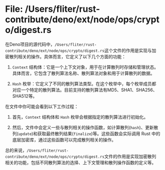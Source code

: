 # File: /Users/fliter/rust-contribute/deno/ext/node/ops/crypto/digest.rs

在Deno项目的源代码中，`/Users/fliter/rust-contribute/deno/ext/node/ops/crypto/digest.rs`这个文件的作用是实现与加密散列相关的操作。具体而言，它定义了以下几个方面的功能：

1. `Context` 结构体：它是一个上下文对象，用于在计算散列时存储和管理状态。具体而言，它包含了散列算法名称、散列算法对象和用于计算散列的数据。

2. `Hash` 枚举：它定义了不同的散列算法类型。在这个枚举中，每个枚举成员都对应一个特定的散列算法。目前支持的散列算法有MD5、SHA1、SHA256、SHA512等。

在文件中你可能会看到以下工作过程：

1. 首先，`Context` 结构体和 `Hash` 枚举会根据指定的散列算法进行初始化。

2. 然后，文件中会定义一些与散列相关的操作函数，如计算散列(`hash`)、更新散列(`update`)和获取最终散列结果(`finalize`)等。这些函数会实际调用 Rust 中的底层加密库，通过这些函数可以完成散列相关的操作。

总的来说，`/Users/fliter/rust-contribute/deno/ext/node/ops/crypto/digest.rs`文件的作用是实现加密散列相关的功能，包括不同散列算法的选择、上下文管理和散列操作函数的定义等。

